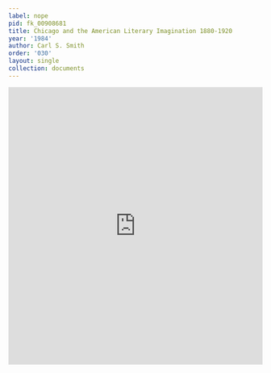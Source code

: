 ```yaml
---
label: nope
pid: fk_00908681
title: Chicago and the American Literary Imagination 1880-1920
year: '1984'
author: Carl S. Smith
order: '030'
layout: single
collection: documents
---
```

<iframe src="https://northwestern.app.box.com/embed/s/8t5k0zir8a5bav2uwgzgtu04yagguuav?sortColumn=date&view=list" width="100%" height="550" frameborder="0" allowfullscreen webkitallowfullscreen msallowfullscreen></iframe>
